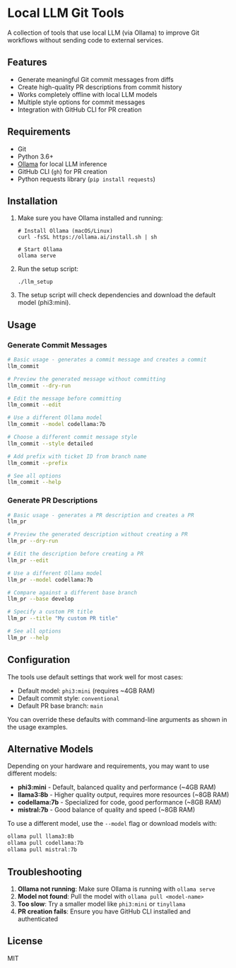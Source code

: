 # Local LLM Git Tools

A collection of tools that use local LLM (via Ollama) to improve Git workflows without sending code to external services.

## Features

- Generate meaningful Git commit messages from diffs
- Create high-quality PR descriptions from commit history
- Works completely offline with local LLM models
- Multiple style options for commit messages
- Integration with GitHub CLI for PR creation

## Requirements

- Git
- Python 3.6+
- [Ollama](https://ollama.ai/) for local LLM inference
- GitHub CLI (`gh`) for PR creation
- Python requests library (`pip install requests`)

## Installation

1. Make sure you have Ollama installed and running:
   ```
   # Install Ollama (macOS/Linux)
   curl -fsSL https://ollama.ai/install.sh | sh
   
   # Start Ollama
   ollama serve
   ```

2. Run the setup script:
   ```
   ./llm_setup
   ```
   
3. The setup script will check dependencies and download the default model (phi3:mini).

## Usage

### Generate Commit Messages

```bash
# Basic usage - generates a commit message and creates a commit
llm_commit

# Preview the generated message without committing
llm_commit --dry-run

# Edit the message before committing
llm_commit --edit

# Use a different Ollama model
llm_commit --model codellama:7b

# Choose a different commit message style
llm_commit --style detailed

# Add prefix with ticket ID from branch name
llm_commit --prefix

# See all options
llm_commit --help
```

### Generate PR Descriptions

```bash
# Basic usage - generates a PR description and creates a PR
llm_pr

# Preview the generated description without creating a PR
llm_pr --dry-run

# Edit the description before creating a PR
llm_pr --edit

# Use a different Ollama model
llm_pr --model codellama:7b

# Compare against a different base branch
llm_pr --base develop

# Specify a custom PR title
llm_pr --title "My custom PR title"

# See all options
llm_pr --help
```

## Configuration

The tools use default settings that work well for most cases:

- Default model: `phi3:mini` (requires ~4GB RAM)
- Default commit style: `conventional`
- Default PR base branch: `main`

You can override these defaults with command-line arguments as shown in the usage examples.

## Alternative Models

Depending on your hardware and requirements, you may want to use different models:

- **phi3:mini** - Default, balanced quality and performance (~4GB RAM)
- **llama3:8b** - Higher quality output, requires more resources (~8GB RAM)
- **codellama:7b** - Specialized for code, good performance (~8GB RAM)
- **mistral:7b** - Good balance of quality and speed (~8GB RAM)

To use a different model, use the `--model` flag or download models with:

```bash
ollama pull llama3:8b
ollama pull codellama:7b
ollama pull mistral:7b
```

## Troubleshooting

1. **Ollama not running**: Make sure Ollama is running with `ollama serve`
2. **Model not found**: Pull the model with `ollama pull <model-name>`
3. **Too slow**: Try a smaller model like `phi3:mini` or `tinyllama`
4. **PR creation fails**: Ensure you have GitHub CLI installed and authenticated

## License

MIT